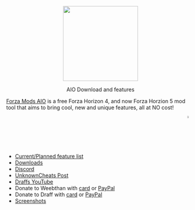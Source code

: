 <p align="center">
  <img width="200" height="200" src="https://cdn.discordapp.com/attachments/788949255749500958/896513980368035870/pogness.png">
</p>
<p align="center">
  AIO Download and features
</p>

[Forza Mods AIO](https://github.com/Yeethan69/AIO/releases/) is a free Forza Horizon 4, and now Forza Horzion 5 mod tool that aims to bring cool, new and unique features, all at NO cost!

<img align="right" src="https://i.imgur.com/NgbwjVb.png" height="4%">



<br><br><br><br><br>

* [Current/Planned feature list](https://trello.com/b/jXY01dbN/forza-mods-aio)
* [Downloads](https://github.com/Yeethan69/AIO/releases/)
* [Discord](https://discord.gg/2szBrzRTH9)
* [UnknownCheats Post](https://www.unknowncheats.me/forum/other-games/415227-fh4-speed-hack.html)
* [Draffs YouTube](https://www.youtube.com/c/comamnds)
* Donate to Weebthan with [card](https://www.buymeacoffee.com/Yeethan69) or [PayPal](https://www.paypal.com/donate?hosted_button_id=DACQKRJ4HTZRN)
* Donate to Draff with [card](https://www.buymeacoffee.com/comamnds) or [PayPal](https://www.paypal.com/donate?hosted_button_id=H37GURADQ2SXU)
* [Screenshots](https://imgur.com/a/4dynVdb)

